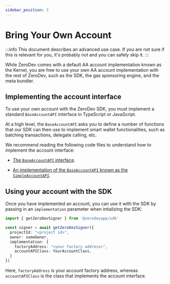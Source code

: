 ```yaml
---
sidebar_position: 3
---
```


# Bring Your Own Account

:::info
This document describes an advanced use case.  If you are not sure if this is relevant for you, it's probably not and you can safely skip it.
:::

While ZeroDev comes with a default AA account implementation known as the Kernel, you are free to use your own AA account implementation with the rest of ZeroDev, such as the SDK, the gas sponsoring engine, and the meta bundler.

## Implementing the account interface

To use your own account with the ZeroDev SDK, you must implement a standard `BaseAccountAPI` interface in TypeScript or JavaScript.

At a high level, the `BaseAccountAPI` asks you to define a number of functions that our SDK can then use to implement smart wallet functionalities, such as batching transactions, delegate calling, etc.

We recommend reading the following code files to understand how to implement the account interface:

- [The `BaseAccountAPI` interface](https://github.com/zerodevapp/sdk/blob/main/packages/sdk/src/BaseAccountAPI.ts#L55).

- [An implementation of the `BaseAccountAPI` known as the `SimpleAccountAPI`](https://github.com/zerodevapp/sdk/blob/main/packages/sdk/src/SimpleAccountAPI.ts#L31).

## Using your account with the SDK

Once you have implemented an account, you can use it with the SDK by passing in an `implementation` parameter when intializing the SDK:

```typescript
import { getZeroDevSigner } from '@zerodevapp/sdk'

const signer = await getZeroDevSigner({
  projectId: "<project id>",
  owner: someOwner,
  implementation: {
    factoryAddress: "<your factory address>",
    accountAPIClass: YourAccountClass,
  }
})
```

Here, `factoryAddress` is your account factory address, whereas `accountAPIClass` is the class that implements the account interface.